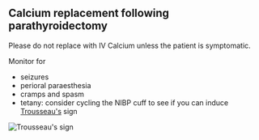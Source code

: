 ## Calcium replacement following parathyroidectomy

Please do not replace with IV Calcium unless the patient is symptomatic.

Monitor for

- seizures
- perioral paraesthesia
- cramps and spasm
- tetany: consider cycling the NIBP cuff to see if you can induce [Trousseau's](https://en.wikipedia.org/wiki/Trousseau_sign_of_latent_tetany) sign

![Trousseau's sign](https://upload.wikimedia.org/wikipedia/commons/9/97/Troussau%27s_Sign_of_Latent_Tetany.jpg)


<!--stackedit_data:
eyJoaXN0b3J5IjpbLTEyMDQyMDI5MjVdfQ==
-->